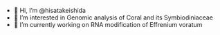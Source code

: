 - 👋 Hi, I’m @hisatakeishida
- 👀 I’m interested in Genomic analysis of Coral and its Symbiodiniaceae 
- 🌱 I’m currently working on RNA modification of Effrenium voratum

